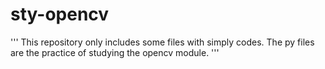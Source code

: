 # sty-opencv

'''
This repository only includes some files with simply codes.
The py files are the practice of studying the opencv module.
'''
